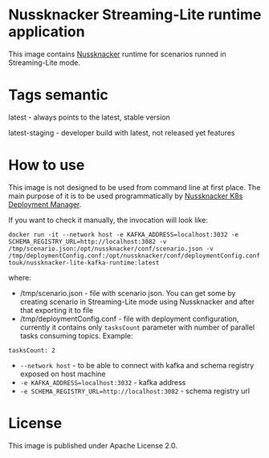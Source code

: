 # Nussknacker Streaming-Lite runtime application

This image contains [Nussknacker](http://nussknacker.io) runtime for scenarios runned in Streaming-Lite mode.

# Tags semantic

latest - always points to the latest, stable version

latest-staging - developer build with latest, not released yet features

# How to use

This image is not designed to be used from command line at first place. The main purpose of it is to be used programmatically by [Nussknacker K8s Deployment Manager](https://nussknacker.io/documentation/about/LiteArchitecture).

If you want to check it manually, the invocation will look like:
```
docker run -it --network host -e KAFKA_ADDRESS=localhost:3032 -e SCHEMA_REGISTRY_URL=http://localhost:3082 -v /tmp/scenario.json:/opt/nussknacker/conf/scenario.json -v /tmp/deploymentConfig.conf:/opt/nussknacker/conf/deploymentConfig.conf touk/nussknacker-lite-kafka-runtime:latest
```
where:
- /tmp/scenario.json - file with scenario json. You can get some by creating scenario in Streaming-Lite mode using Nussknacker and after that exporting it to file
- /tmp/deploymentConfig.conf - file with deployment configuration, currently it contains only `tasksCount` parameter with number of parallel tasks consuming topics. Example:
```
tasksCount: 2
```
- `--network host` - to be able to connect with kafka and schema registry exposed on host machine
- `-e KAFKA_ADDRESS=localhost:3032` - kafka address
- `-e SCHEMA_REGISTRY_URL=http://localhost:3082` - schema registry url


# License

This image is published under Apache License 2.0.